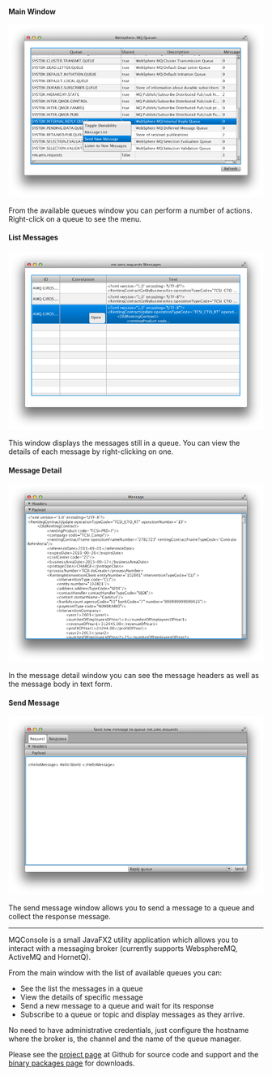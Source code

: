 #### Main Window

![Main Window](images/main_window.png)

From the available queues window you can perform a number of actions. Right-click on a queue to see the menu.


#### List Messages

![Message List](images/list_messages.png)

This window displays the messages still in a queue. You can view the details of each message by right-clicking on one.


#### Message Detail

![Message List](images/view_message.png)

In the message detail window you can see the message headers as well as the message body in text form.


#### Send Message

![Message List](images/send_message.png)

The send message window allows you to send a message to a queue and collect the response message.


---


MQConsole is a small JavaFX2 utility application which allows you to interact
with a messaging broker (currently supports WebsphereMQ, ActiveMQ and HornetQ).

From the main window with the list of available queues you can:

- See the list the messages in a queue
- View the details of specific message
- Send a new message to a queue and wait for its response
- Subscribe to a queue or topic and display messages as they arrive.


No need to have administrative credentials, just configure the hostname where the broker is, 
the channel and the name of the queue manager.

Please see the [project page](https://github.com/cemartins/mqconsole) at Github for source code and 
support and the [binary packages page](https://bintray.com/cemartins/mqconsole/MQConsole) for downloads.
